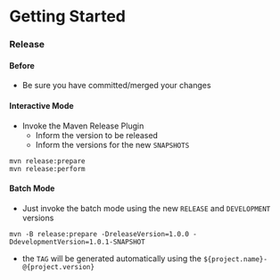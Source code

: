 # Getting Started

### Release

#### Before

* Be sure you have committed/merged your changes

#### Interactive Mode

* Invoke the Maven Release Plugin
    * Inform the version to be released
    * Inform the versions for the new `SNAPSHOTS`

```shell
mvn release:prepare
mvn release:perform
```

#### Batch Mode

* Just invoke the batch mode using the new `RELEASE` and `DEVELOPMENT` versions

```shell
mvn -B release:prepare -DreleaseVersion=1.0.0 -DdevelopmentVersion=1.0.1-SNAPSHOT
```

* the `TAG` will be generated automatically using the `${project.name}-@{project.version}`



